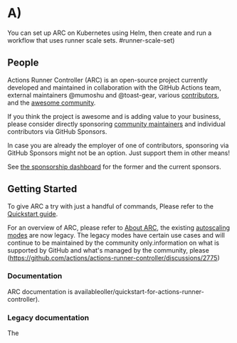 # A)

You can set up ARC on Kubernetes using Helm, then create and run a workflow that uses runner scale sets. #runner-scale-set)
## People

Actions Runner Controller (ARC) is an open-source project currently developed and maintained in collaboration with the GitHub Actions team, external maintainers @mumoshu and @toast-gear, various [contributors](https://github.com/actions/actions-runner-controller/graphs/contributors), and the [awesome community](https://github.com/actions/actions-runner-controller/discussions).

If you think the project is awesome and is adding value to your business, please consider directly sponsoring [community maintainers](https://github.com/sponsors/actions-runner-controller) and individual contributors via GitHub Sponsors.

In case you are already the employer of one of contributors, sponsoring via GitHub Sponsors might not be an option. Just support them in other means!

See [the sponsorship dashboard](htnsors/actions-runner-controller) for the former and the current sponsors.

## Getting Started

To give ARC a try with just a handful of commands, Please refer to the [Quickstart guide](unner-controller).

For an overview of ARC, please refer to [About ARC](actions/actions-runner-controller/discussions/2775), the existing [autoscaling modes](./docs/automatically-scaling-runners.md) are now legacy. The legacy modes have certain use cases and will continue to be maintained by the community only.information on what is supported by GitHub and what's managed by the community, please (https://github.com/actions/actions-runner-controller/discussions/2775)

### Documentation

ARC documentation is availableoller/quickstart-for-actions-runner-controller).

### Legacy documentation

The 
